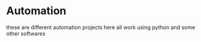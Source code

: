 # Automation
these are different automation projects here all work using python and some other softwares
